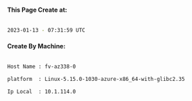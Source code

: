 
   
#### This Page Create at:

```bash

2023-01-13 - 07:31:59 UTC

```

#### Create By Machine:

```bash

Host Name : fv-az338-0

platform  : Linux-5.15.0-1030-azure-x86_64-with-glibc2.35

Ip Local  : 10.1.114.0

```

